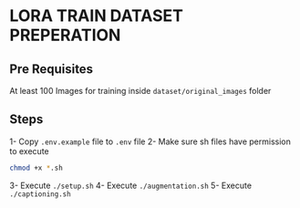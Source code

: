 # LORA TRAIN DATASET PREPERATION

## Pre Requisites

At least 100 Images for training inside `dataset/original_images` folder


## Steps

1- Copy `.env.example` file to `.env` file
2- Make sure sh files have permission to execute

```sh
chmod +x *.sh
```

3- Execute `./setup.sh`
4- Execute `./augmentation.sh`
5- Execute `./captioning.sh`
